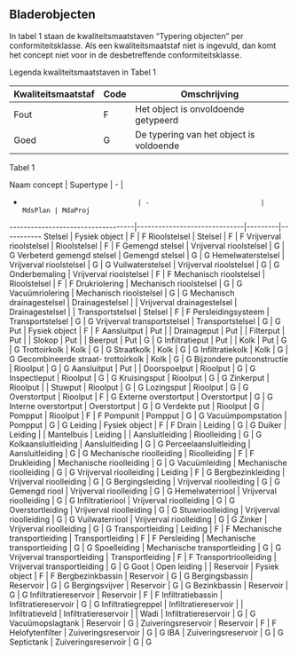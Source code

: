 ## Bladerobjecten ##
In tabel 1 staan de kwaliteitsmaatstaven “Typering objecten” per conformiteitsklasse. Als een kwaliteitsmaatstaf niet is ingevuld, dan komt het concept niet voor in de desbetreffende conformiteitsklasse.

Legenda kwaliteitsmaatstaven in Tabel 1

Kwaliteitsmaatstaf     | Code    | Omschrijving
-----------------------|---------|-------------
Fout                   | F       | Het object is onvoldoende getypeerd
Goed                   | G       | De typering van het object is voldoende

Tabel 1

Naam concept                       | Supertype                    | -       |
-                                  | -                            | MdsPlan | MdaProj
-----------------------------------|------------------------------|---------|-----------
Stelsel                            | Fysiek object                | F  | F
Rioolstelsel                       | Stelsel                      | F  | F
Vrijverval rioolstelsel            | Rioolstelsel                 | F  | F
Gemengd stelsel                    | Vrijverval rioolstelsel      | G  | G
Verbeterd gemengd stelsel          | Gemengd stelsel              | G  | G
Hemelwaterstelsel                  | Vrijverval rioolstelsel      | G  | G
Vuilwaterstelsel                   | Vrijverval rioolstelsel      | G  | G
Onderbemaling                      | Vrijverval rioolstelsel      | F  | F
Mechanisch rioolstelsel            | Rioolstelsel                 | F  | F
Drukriolering                      | Mechanisch rioolstelsel      | G  | G
Vacuümriolering                    | Mechanisch rioolstelsel      | G  | G
Mechanisch drainagestelsel         | Drainagestelsel | |
Vrijverval drainagestelsel         | Drainagestelsel | |
Transportstelsel                   | Stelsel                      | F  | F
Persleidingsysteem                 | Transportstelsel             | G  | G
Vrijverval transportstelsel        | Transportstelsel             | G  | G
Put                                | Fysiek object                | F  | F
Aansluitput                        | Put | |
Drainageput                        | Put | |
Filterput                          | Put | |
Slokop                             | Put | |
Beerput                            | Put                          | G  | G
Infiltratieput                     | Put | |
Kolk                               | Put                          | G  | G
Trottoirkolk                       | Kolk                         | G  | G
Straatkolk                         | Kolk                         | G  | G
Infiltratiekolk                    | Kolk                         | G  | G
Gecombineerde straat- trottoirkolk | Kolk                         | G  | G
Bijzondere putconstructie          | Rioolput                     | G  | G
Aansluitput                        | Put | |
Doorspoelput                       | Rioolput                     | G  | G
Inspectieput                       | Rioolput                     | G  | G
Kruisingsput                       | Rioolput                     | G  | G
Zinkerput                          | Rioolput | |
Stuwput                            | Rioolput                     | G  | G
Lozingsput                         | Rioolput                     | G  | G
Overstortput                       | Rioolput                     | F  | G
Externe overstortput               | Overstortput                 | G  | G
Interne overstortput               | Overstortput                 | G  | G
Verdekte put                       | Rioolput                     | G  |
Pompput                            | Rioolput                     | F  | F
Pompunit                           | Pompput                      | G  | G
Vacuümpompstation                  | Pompput                      | G  | G
Leiding                            | Fysiek object                | F  | F
Drain                              | Leiding                      | G  | G
Duiker                             | Leiding | |
Mantelbuis                         | Leiding | |
Aansluitleiding                    | Rioolleiding                 | G  | G
Kolkaansluitleiding                | Aansluitleiding              | G  | G
Perceelaansluitleiding             | Aansluitleiding              | G  | G
Mechanische rioolleiding           | Rioolleiding                 | F  | F
Drukleiding                        | Mechanische rioolleiding     | G  | G
Vacuümleiding                      | Mechanische rioolleiding     | G  | G
Vrijverval rioolleiding            | Leiding                      | F  | G
Bergbezinkleiding                  | Vrijverval rioolleiding      | G  | G
Bergingsleiding                    | Vrijverval rioolleiding      | G  | G
Gemengd riool                      | Vrijverval rioolleiding      | G  | G
Hemelwaterriool                    | Vrijverval rioolleiding      | G  | G
Infiltratieriool                   | Vrijverval rioolleiding      | G  | G
Overstortleiding                   | Vrijverval rioolleiding      | G  | G
Stuwrioolleiding                   | Vrijverval rioolleiding      | G  | G
Vuilwaterriool                     | Vrijverval rioolleiding      | G  | G
Zinker                             | Vrijverval rioolleiding      | G  | G
Transportleiding                   | Leiding                      | F  | F
Mechanische transportleiding       | Transportleiding             | F  | F
Persleiding                        | Mechanische transportleiding | G  | G
Spoelleiding                       | Mechanische transportleiding | G  | G
Vrijverval transportleiding        | Transportleiding             | F  | F
Transportrioolleiding              | Vrijverval transportleiding  | G  | G
Goot                               | Open leiding | |
Reservoir                          | Fysiek object                | F  | F
Bergbezinkbassin                   | Reservoir                    | G  | G
Bergingsbassin                     | Reservoir                    | G  | G
Bergingsvijver                     | Reservoir                    | G  | G
Bezinkbassin                       | Reservoir                    | G  | G
Infiltratiereservoir               | Reservoir                    | F  | F
Infiltratiebassin                  | Infiltratiereservoir         | G  | G
Infiltratiegreppel                 | Infiltratiereservoir | |
Infiltratieveld                    | Infiltratiereservoir | |
Wadi                               | Infiltratiereservoir         | G  | G
Vacuümopslagtank                   | Reservoir                    | G |
Zuiveringsreservoir                | Reservoir                    | F  | F
Helofytenfilter                    | Zuiveringsreservoir          | G  | G
IBA                                | Zuiveringsreservoir          | G  | G
Septictank                         | Zuiveringsreservoir          | G  | G
